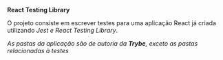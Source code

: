 <strong> React Testing Library </strong><br />

O projeto consiste em escrever testes para uma aplicação React já criada utilizando _Jest e React Testing Library_.

*As pastas da aplicação são de autoria da **Trybe**, exceto as pastas relacionadas à testes*